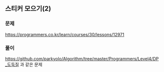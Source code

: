 ## 스티커 모으기(2)
### 문제
https://programmers.co.kr/learn/courses/30/lessons/12971
### 풀이
https://github.com/parkyolo/Algorithm/tree/master/Programmers/Level4/DP_도둑질 과 같은 문제